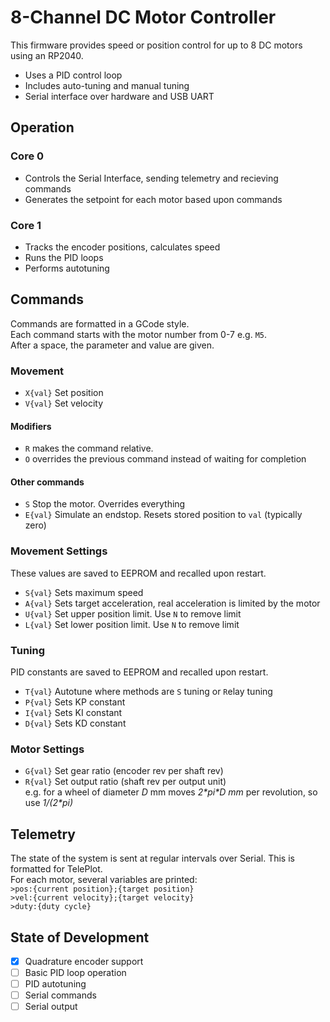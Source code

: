 # 8-Channel DC Motor Controller  
This firmware provides speed or position control for up to 8 DC motors using an RP2040.

- Uses a PID control loop
- Includes auto-tuning and manual tuning
- Serial interface over hardware and USB UART

## Operation
### Core 0 
- Controls the Serial Interface, sending telemetry and recieving commands
- Generates the setpoint for each motor based upon commands

### Core 1  
- Tracks the encoder positions, calculates speed
- Runs the PID loops
- Performs autotuning
## Commands
Commands are formatted in a GCode style.  
Each command starts with the motor number from 0-7 e.g. `M5`.  
After a space, the parameter and value are given.
### Movement
- `X{val}`
Set position
- `V{val}`
Set velocity  
#### Modifiers
- `R` makes the command relative.
- `O` overrides the previous command instead of waiting for completion  
#### Other commands
- `S`
Stop the motor. Overrides everything
- `E{val}`
Simulate an endstop. Resets stored position to `val` (typically zero)
### Movement Settings
These values are saved to EEPROM and recalled upon restart.
- `S{val}`
Sets maximum speed 
- `A{val}`
Sets target acceleration, real acceleration is limited by the motor
- `U{val}`
Set upper position limit. Use `N` to remove limit
- `L{val}` 
Set lower position limit. Use `N` to remove limit
### Tuning
PID constants are saved to EEPROM and recalled upon restart.
- `T{val}`
Autotune where methods are `S` tuning or `R`elay tuning
- `P{val}`
Sets KP constant
- `I{val}`
Sets KI constant
- `D{val}`
Sets KD constant
### Motor Settings
- `G{val}` Set gear ratio (encoder rev per shaft rev)
- `R{val}` Set output ratio (shaft rev per output unit)  
e.g. for a wheel of diameter *D* mm moves *2\*pi\*D mm* per revolution, so use *1/(2\*pi)*
## Telemetry
The state of the system is sent at regular intervals over Serial. This is formatted for TelePlot.  
For each motor, several variables are printed:  
`>pos:{current position};{target position}`  
`>vel:{current velocity};{target velocity}`  
`>duty:{duty cycle}`
## State of Development
- [x] Quadrature encoder support
- [ ] Basic PID loop operation
- [ ] PID autotuning
- [ ] Serial commands
- [ ] Serial output
